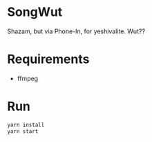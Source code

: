 # SongWut

Shazam, but via Phone-In, for yeshivalite. Wut??

# Requirements

-   ffmpeg

# Run

```bash
yarn install
yarn start
```
